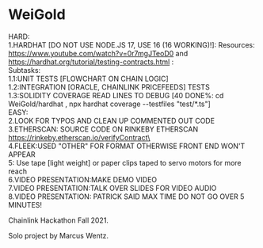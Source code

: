 # WeiGold
HARD:\
1.HARDHAT [DO NOT USE NODE.JS 17, USE 16 (16 WORKING)!]: Resources: https://www.youtube.com/watch?v=0r7mgJTeoD0 and https://hardhat.org/tutorial/testing-contracts.html :\
Subtasks:\
1.1:UNIT TESTS [FLOWCHART ON CHAIN LOGIC]\
1.2:INTEGRATION [ORACLE, CHAINLINK PRICEFEEDS] TESTS\
1.3:SOLIDITY COVERAGE READ LINES TO DEBUG [40 DONE%: cd WeiGold/hardhat , npx hardhat coverage --testfiles "test/*.ts"]\
EASY:\
2.LOOK FOR TYPOS AND CLEAN UP COMMENTED OUT CODE\
3.ETHERSCAN: SOURCE CODE ON RINKEBY ETHERSCAN https://rinkeby.etherscan.io/verifyContract\ \
4.FLEEK:USED "OTHER" FOR FORMAT OTHERWISE FRONT END WON'T APPEAR\
5: Use tape [light weight] or paper clips taped to servo motors for more reach\
6.VIDEO PRESENTATION:MAKE DEMO VIDEO\
7.VIDEO PRESENTATION:TALK OVER SLIDES FOR VIDEO AUDIO\
8.VIDEO PRESENTATION: PATRICK SAID MAX TIME DO NOT GO OVER 5 MINUTES!

Chainlink Hackathon Fall 2021.

Solo project by Marcus Wentz.
